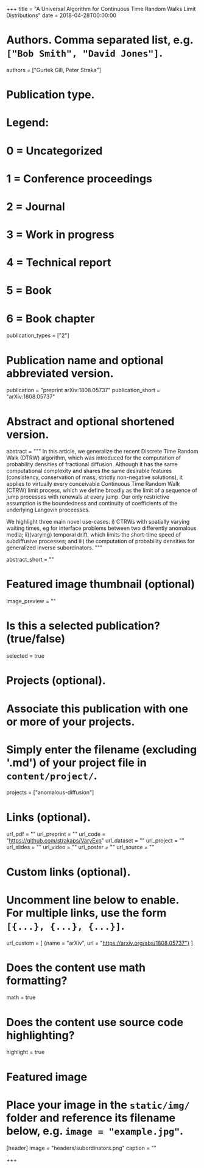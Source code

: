 +++
title = "A Universal Algorithm for Continuous Time Random Walks Limit Distributions"
date = 2018-04-28T00:00:00

# Authors. Comma separated list, e.g. `["Bob Smith", "David Jones"]`.
authors = ["Gurtek Gill, Peter Straka"]

# Publication type.
# Legend:
# 0 = Uncategorized
# 1 = Conference proceedings
# 2 = Journal
# 3 = Work in progress
# 4 = Technical report
# 5 = Book
# 6 = Book chapter
publication_types = ["2"]

# Publication name and optional abbreviated version.
publication = "preprint arXiv:1808.05737"
publication_short = "arXiv:1808.05737"

# Abstract and optional shortened version.
abstract = """
In this article, we generalize the recent Discrete Time Random Walk (DTRW) algorithm, which was introduced for the computation of probability densities of fractional diffusion. Although it has the same computational complexity and shares the same desirable features (consistency, conservation of mass, strictly non-negative solutions), it applies to virtually every conceivable Continuous Time Random Walk (CTRW) limit process, which we define broadly as the limit of a sequence of jump processes with renewals at every jump. Our only restrictive assumption is the boundedness and continuity of coefficients of the underlying Langevin proceesses.

We highlight three main novel use-cases: i) CTRWs with spatially varying waiting times, eg for interface problems between two differently anomalous media; ii)(varying) temporal drift, which limits the short-time speed of subdiffusive processes; and iii) the computation of probability densities for generalized inverse subordinators.
"""

abstract_short = ""

# Featured image thumbnail (optional)
image_preview = ""

# Is this a selected publication? (true/false)
selected = true

# Projects (optional).
#   Associate this publication with one or more of your projects.
#   Simply enter the filename (excluding '.md') of your project file in `content/project/`.
projects = ["anomalous-diffusion"]

# Links (optional).
url_pdf = ""
url_preprint = ""
url_code = "https://github.com/strakaps/VaryExp"
url_dataset = ""
url_project = ""
url_slides = ""
url_video = ""
url_poster = ""
url_source = ""

# Custom links (optional).
#   Uncomment line below to enable. For multiple links, use the form `[{...}, {...}, {...}]`.
url_custom = [
    {name = "arXiv", url = "https://arxiv.org/abs/1808.05737"}
]

# Does the content use math formatting?
math = true

# Does the content use source code highlighting?
highlight = true

# Featured image
# Place your image in the `static/img/` folder and reference its filename below, e.g. `image = "example.jpg"`.
[header]
image = "headers/subordinators.png"
caption = ""

+++
